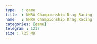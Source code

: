 ```yaml
---
type   : game
title  : NHRA Championship Drag Racing
name   : NHRA Championship Drag Racing
categories: [game]
telegram : 1217
size : 725 MB
---
```



